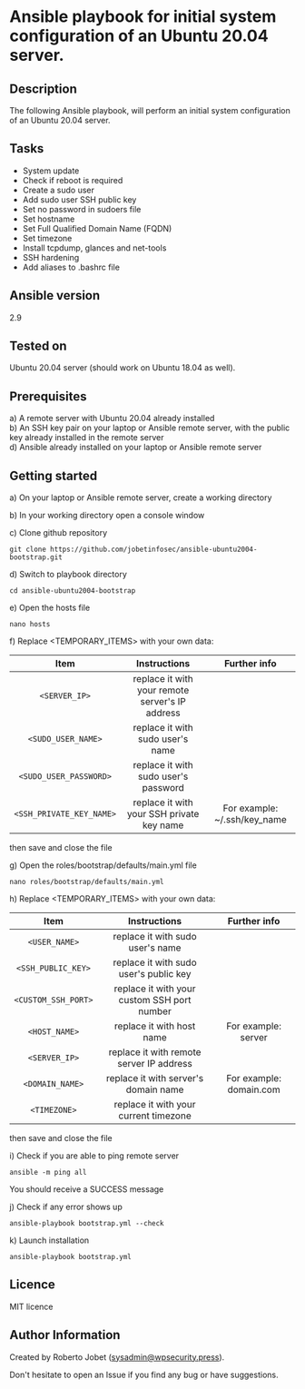 # Ansible playbook for initial system configuration of an Ubuntu 20.04 server.


## Description

The following Ansible playbook, will perform an initial system configuration of an Ubuntu 20.04 server.


## Tasks

* System update
* Check if reboot is required
* Create a sudo user
* Add sudo user SSH public key
* Set no password in sudoers file
* Set hostname
* Set Full Qualified Domain Name (FQDN)
* Set timezone
* Install tcpdump, glances and net-tools
* SSH hardening
* Add aliases to .bashrc file

## Ansible version

2.9


## Tested on

Ubuntu 20.04 server (should work on Ubuntu 18.04 as well).


## Prerequisites

a) A remote server with Ubuntu 20.04 already installed<br />
b) An SSH key pair on your laptop or Ansible remote server, with the public key already installed in the remote server<br />
d) Ansible already installed on your laptop or Ansible remote server


## Getting started

a) On your laptop or Ansible remote server, create a working directory


b) In your working directory open a console window


c) Clone github repository

```
git clone https://github.com/jobetinfosec/ansible-ubuntu2004-bootstrap.git
```


d) Switch to playbook directory

```
cd ansible-ubuntu2004-bootstrap
```


e) Open the hosts file

```
nano hosts
```

f) Replace <TEMPORARY_ITEMS> with your own data:

| Item | Instructions | Further info |
| :---: | :---: | :---: |
| `<SERVER_IP>` | replace it with your remote server's IP address |  |
| `<SUDO_USER_NAME>` | replace it with sudo user's name |  |
| `<SUDO_USER_PASSWORD>` | replace it with sudo user's password |  |
| `<SSH_PRIVATE_KEY_NAME>` | replace it with your SSH private key name | For example: ~/.ssh/key_name |


then save and close the file


g) Open the roles/bootstrap/defaults/main.yml file

```
nano roles/bootstrap/defaults/main.yml
```

h) Replace <TEMPORARY_ITEMS> with your own data:

| Item | Instructions | Further info |
| :---: | :---: | :---: |
| `<USER_NAME>` | replace it with sudo user's name | |
| `<SSH_PUBLIC_KEY>` | replace it with sudo user's public key | |
| `<CUSTOM_SSH_PORT>` | replace it with your custom SSH port number | |
| `<HOST_NAME>` | replace it with host name | For example: server |
| `<SERVER_IP>` | replace it with remote server IP address | |
| `<DOMAIN_NAME>` | replace it with server's domain name | For example: domain.com |
| `<TIMEZONE>` | replace it with your current timezone | |


then save and close the file


i) Check if you are able to ping remote server

```
ansible -m ping all
```

You should receive a SUCCESS message


j) Check if any error shows up

```
ansible-playbook bootstrap.yml --check
```


k) Launch installation

```
ansible-playbook bootstrap.yml
```


## Licence

MIT licence

## Author Information

Created by Roberto Jobet (sysadmin@wpsecurity.press).

Don't hesitate to open an Issue if you find any bug or have suggestions.
